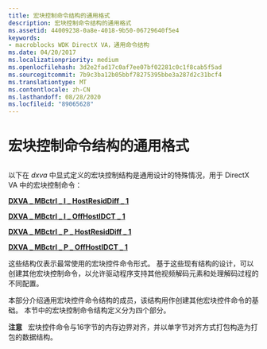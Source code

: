 ```yaml
---
title: 宏块控制命令结构的通用格式
description: 宏块控制命令结构的通用格式
ms.assetid: 44009238-0a8e-4018-9b50-06729640f5e4
keywords:
- macroblocks WDK DirectX VA，通用命令结构
ms.date: 04/20/2017
ms.localizationpriority: medium
ms.openlocfilehash: 3d2e2fad17c0af7ee07bf02281c0c1f8cab5f5ad
ms.sourcegitcommit: 7b9c3ba12b05bbf78275395bbe3a287d2c31bcf4
ms.translationtype: MT
ms.contentlocale: zh-CN
ms.lasthandoff: 08/28/2020
ms.locfileid: "89065628"
---
```

# <a name="generic-form-of-macroblock-control-command-structures"></a>宏块控制命令结构的通用格式


## <span id="ddk_generic_form_of_macroblock_control_command_structures_gg"></span><span id="DDK_GENERIC_FORM_OF_MACROBLOCK_CONTROL_COMMAND_STRUCTURES_GG"></span>


以下在 *dxva* 中显式定义的宏块控制结构是通用设计的特殊情况，用于 DirectX VA 中的宏块控制命令：

[**DXVA \_ MBctrl \_ I \_ HostResidDiff \_ 1**](/windows-hardware/drivers/ddi/dxva/ns-dxva-_dxva_mbctrl_i_hostresiddiff_1)

[**DXVA \_ MBctrl \_ I \_ OffHostIDCT \_ 1**](/windows-hardware/drivers/ddi/dxva/ns-dxva-_dxva_mbctrl_i_offhostidct_1)

[**DXVA \_ MBctrl \_ P \_ HostResidDiff \_ 1**](/windows-hardware/drivers/ddi/dxva/ns-dxva-_dxva_mbctrl_p_hostresiddiff_1)

[**DXVA \_ MBctrl \_ P \_ OffHostIDCT \_ 1**](/windows-hardware/drivers/ddi/dxva/ns-dxva-_dxva_mbctrl_p_offhostidct_1)

这些结构仅表示最常使用的宏块控件命令形式。 基于这些现有结构的设计，可以创建其他宏块控制命令，以允许驱动程序支持其他视频解码元素和处理解码过程的不同配置。

本部分介绍通用宏块控件命令结构的成员，该结构用作创建其他宏块控件命令的基础。 本节中的宏块控制命令结构定义分为四个部分。

**注意**   宏块控件命令与16字节的内存边界对齐，并以单字节对齐方式打包构造为打包的数据结构。

 

 

